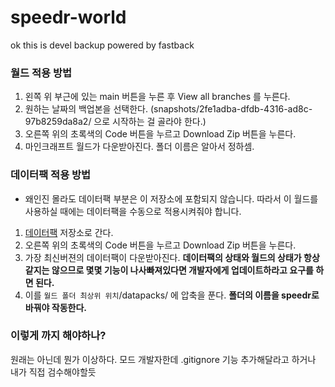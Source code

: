 # speedr-world
ok this is devel backup powered by fastback


### 월드 적용 방법
1. 왼쪽 위 부근에 있는 main 버튼을 누른 후 View all branches 를 누른다.
2. 원하는 날짜의 백업본을 선택한다. (snapshots/2fe1adba-dfdb-4316-ad8c-97b8259da8a2/ 으로 시작하는 걸 골라야 한다.)
3. 오른쪽 위의 초록색의 Code 버튼을 누르고 Download Zip 버튼을 누른다.
4. 마인크래프트 월드가 다운받아진다. 폴더 이름은 알아서 정하셈.

### 데이터팩 적용 방법
 - 왜인진 몰라도 데이터팩 부분은 이 저장소에 포함되지 않습니다. 따라서 이 월드를 사용하실 때에는 데이터팩을 수동으로 적용시켜줘야 합니다.
1. [데이터팩](https://github.com/ChobojaX/speedr) 저장소로 간다.
2. 오른쪽 위의 초록색의 Code 버튼을 누르고 Download Zip 버튼을 누른다.
3. 가장 최신버젼의 데이터팩이 다운받아진다. **데이터팩의 상태와 월드의 상태가 항상 같지는 않으므로 몇몇 기능이 나사빠져있다면 개발자에게 업데이트하라고 요구를 하면 된다.**
4. 이를 `월드 폴더 최상위 위치`/datapacks/ 에 압축을 푼다. **폴더의 이름을 speedr로 바꿔야 작동한다.**

### 이렇게 까지 해야하나?
원래는 아닌데 뭔가 이상하다. 모드 개발자한데 .gitignore 기능 추가해달라고 하거나 내가 직접 검수해야할듯

